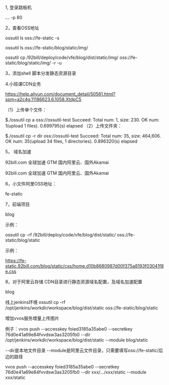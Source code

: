 1,  登录跳板机 

**.**.**.** -p 80

2，查看OSS地址

ossutil ls oss://fe-static -s

ossutil ls oss://fe-static/blog/static/img/

ossutil cp /92bill/deploy/code/vfe/blog/dist/static/img/ oss://fe-static/blog/static/img/ -r -u

 

3，添加shell 脚本分发静态资源目录

4.小班课CDN业务

https://help.aliyun.com/document_detail/50561.html?spm=a2c4g.11186623.6.1058.XtdpC5

（1）上传单个文件：

$./ossutil cp a oss://ossutil-test
Succeed: Total num: 1, size: 230. OK num: 1(upload 1 files).
0.699795(s) elapsed
（2）上传文件夹：

$./ossutil cp -r dir oss://ossutil-test
Succeed: Total num: 35, size: 464,606. OK num: 35(upload 34 files, 1 directories).
0.896320(s) elapsed
 

5， 域名加速

92bill.com   全球加速 GTM  国内阿里云、国外Akamai

92bill.com  全球加速 GTM  国内阿里云、国外Akamai

6，小文件阿里OSS地址：

fe-static

 

7，前端项目

blog

示例：

ossutil cp -rf /92bill/deploy/code/vfe/blog/dist/static/ oss://fe-static/blog/static


示例：

  https://fe-static.92bill.com/blog/static/css/home.d10b8680987d00f375a8193f03041f8e.css



 


 

8，对于阿里云存储 CDN目录进行静态资源域名配置，及域名加速配置

blog

线上jenkins环境    ossutil cp -rf /opt/jenkins/workdir/workspace/blog/dist/static  oss://fe-static/blog/static

增加vvos服务增量上传图片

例子：vvos push --accesskey foied3185a35abe0 --secretkey 76d0e41a69e84fvvdsw3as3205fb0 --dir /opt/jenkins/workdir/workspace/blog/dist/static --module blog/static

--dir是本地文件目录 --module是阿里云文件目录，只需要填写oss://fe-static/后边的路径

vvos push --accesskey foied3185a35abe0 --secretkey 76d0e41a69e84fvvdsw3as3205fb0 --dir xxx/.../xxx/static --module xxx/static


 



 

 